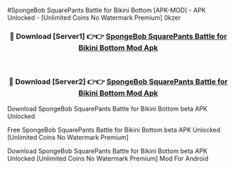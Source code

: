 #SpongeBob SquarePants Battle for Bikini Bottom [APK-MOD] - APK Unlocked - [Unlimited Coins No Watermark Premium] 0kzer



<div align="center">

<h3>🔴 Download [Server1] 👉👉 <a href="https://momento.my/?title=SpongeBob_SquarePants_Battle_for_Bikini_Bottom">SpongeBob SquarePants Battle for Bikini Bottom Mod Apk</a></h3><br>

<h3>🔴 Download [Server2] 👉👉 <a href="https://momento.my/?title=SpongeBob_SquarePants_Battle_for_Bikini_Bottom">SpongeBob SquarePants Battle for Bikini Bottom Mod Apk</a></h3>
</div>



Download SpongeBob SquarePants Battle for Bikini Bottom beta APK Unlocked

Free SpongeBob SquarePants Battle for Bikini Bottom beta APK Unlocked [Unlimited Coins No Watermark Premium]

Download SpongeBob SquarePants Battle for Bikini Bottom beta APK Unlocked [Unlimited Coins No Watermark Premium] Mod For Android
